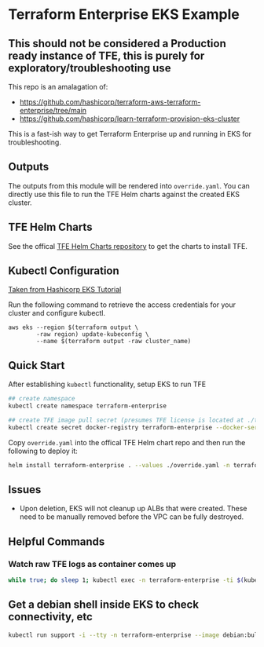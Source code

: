 # Terraform Enterprise EKS Example

## **This should not be considered a Production ready instance of TFE, this is purely for exploratory/troubleshooting use**

This repo is an amalagation of:

- <https://github.com/hashicorp/terraform-aws-terraform-enterprise/tree/main>
- <https://github.com/hashicorp/learn-terraform-provision-eks-cluster>

This is a fast-ish way to get Terraform Enterprise up and running in EKS for troubleshooting.

## Outputs

The outputs from this module will be rendered into `override.yaml`. You can directly use this file to run the TFE Helm charts against the created EKS cluster.

## TFE Helm Charts

See the offical [TFE Helm Charts repository](https://github.com/hashicorp/terraform-enterprise-helm) to get the charts to install TFE.

## Kubectl Configuration

[Taken from Hashicorp EKS Tutorial](https://developer.hashicorp.com/terraform/tutorials/kubernetes/eks#configure-kubectl)

Run the following command to retrieve the access credentials for your cluster and configure kubectl.

```
aws eks --region $(terraform output \
        -raw region) update-kubeconfig \
        --name $(terraform output -raw cluster_name)
```

## Quick Start

After establishing `kubectl` functionality, setup EKS to run TFE

```sh
## create namespace
kubectl create namespace terraform-enterprise

## create TFE image pull secret (presumes TFE license is located at ./terraform.hclic)
kubectl create secret docker-registry terraform-enterprise --docker-server=images.releases.hashicorp.com --docker-username=terraform --docker-password=$(cat ./terraform.hclic)  -n terraform-enterprise
```

Copy `override.yaml` into the offical TFE Helm chart repo and then run the following to deploy it:

```sh
helm install terraform-enterprise . --values ./override.yaml -n terraform-enterprise
```

## Issues

- Upon deletion, EKS will not cleanup up ALBs that were created. These need to be manually removed before the VPC can be fully destroyed.

## Helpful Commands

### Watch raw TFE logs as container comes up

```sh
while true; do sleep 1; kubectl exec -n terraform-enterprise -ti $(kubectl get pods -n terraform-enterprise | tail -1 | awk '{print $1}') -- tail -n 100 -f /var/log/terraform-enterprise/terraform-enterprise.log; done
```

## Get a debian shell inside EKS to check connectivity, etc

```sh
kubectl run support -i --tty -n terraform-enterprise --image debian:bullseye --restart=Never -- bash
```
